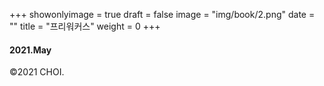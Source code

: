 +++
showonlyimage = true
draft = false
image = "img/book/2.png"
date = ""
title = "프리워커스"
weight = 0
+++

#### 2021.May

©2021 CHOI.
